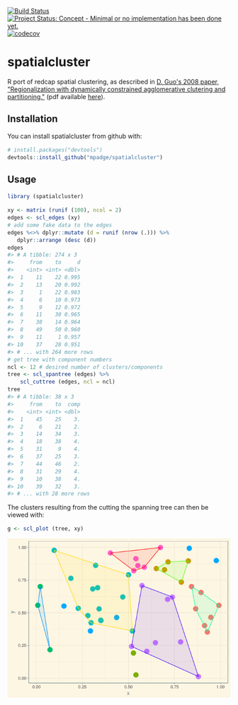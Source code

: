 <!-- README.md is generated from README.Rmd. Please edit that file -->
[![Build Status](https://travis-ci.org/mpadge/spatialcluster.svg)](https://travis-ci.org/mpadge/spatialcluster) [![Project Status: Concept - Minimal or no implementation has been done yet.](http://www.repostatus.org/badges/0.1.0/concept.svg)](http://www.repostatus.org/#concept) [![codecov](https://codecov.io/gh/mpadge/spatialcluster/branch/master/graph/badge.svg)](https://codecov.io/gh/mpadge/spatialcluster)

spatialcluster
==============

R port of redcap spatial clustering, as described in [D. Guo's 2008 paper, "Regionalization with dynamically constrained agglomerative clutering and partitioning."](https://www.tandfonline.com/doi/abs/10.1080/13658810701674970) (pdf available [here](https://pdfs.semanticscholar.org/ead1/7df8aaa1aed0e433b3ae1ec1ec5c7e785b2b.pdf)).

Installation
------------

You can install spatialcluster from github with:

``` r
# install.packages("devtools")
devtools::install_github("mpadge/spatialcluster")
```

Usage
-----

``` r
library (spatialcluster)
```

``` r
xy <- matrix (runif (100), ncol = 2)
edges <- scl_edges (xy)
# add some fake data to the edges
edges %<>% dplyr::mutate (d = runif (nrow (.))) %>%
   dplyr::arrange (desc (d))
edges
#> # A tibble: 274 x 3
#>     from    to     d
#>    <int> <int> <dbl>
#>  1    11    22 0.995
#>  2    13    20 0.992
#>  3     1    22 0.983
#>  4     6    10 0.973
#>  5     9    12 0.972
#>  6    11    30 0.965
#>  7    38    14 0.964
#>  8    49    50 0.960
#>  9    11     1 0.957
#> 10    37    28 0.951
#> # ... with 264 more rows
# get tree with component numbers
ncl <- 12 # desired number of clusters/components
tree <- scl_spantree (edges) %>%
    scl_cuttree (edges, ncl = ncl)
tree
#> # A tibble: 38 x 3
#>     from    to  comp
#>    <int> <int> <dbl>
#>  1    45    25    3.
#>  2     6    21    2.
#>  3    14    34    3.
#>  4    18    38    4.
#>  5    31     9    4.
#>  6    37    25    3.
#>  7    44    46    2.
#>  8    31    29    4.
#>  9    10    38    4.
#> 10    39    32    3.
#> # ... with 28 more rows
```

The clusters resulting from the cutting the spanning tree can then be viewed with:

``` r
g <- scl_plot (tree, xy)
```

![](README-plot-1.png)
